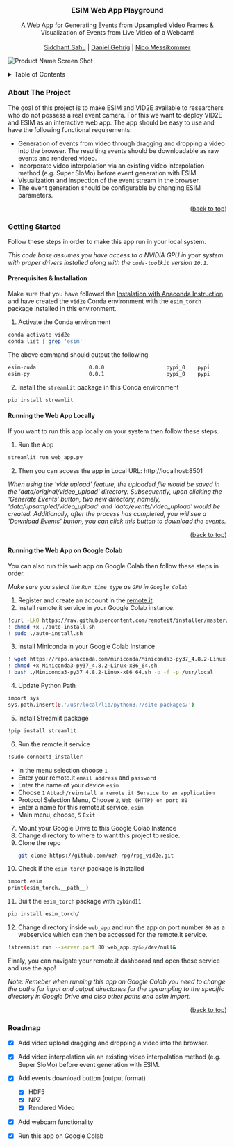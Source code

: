 <div id="top"></div>
<!--
*** Thanks for checking out the Best-README-Template. If you have a suggestion
*** that would make this better, please fork the repo and create a pull request
*** or simply open an issue with the tag "enhancement".
*** Don't forget to give the project a star!
*** Thanks again! Now go create something AMAZING! :D
-->



<!-- PROJECT SHIELDS -->
<!--
*** I'm using markdown "reference style" links for readability.
*** Reference links are enclosed in brackets [ ] instead of parentheses ( ).
*** See the bottom of this document for the declaration of the reference variables
*** for contributors-url, forks-url, etc. This is an optional, concise syntax you may use.
*** https://www.markdownguide.org/basic-syntax/#reference-style-links
-->
<!-- [![Contributors][contributors-shield]][contributors-url]
[![Forks][forks-shield]][forks-url]
[![Stargazers][stars-shield]][stars-url]
[![Issues][issues-shield]][issues-url]
[![MIT License][license-shield]][license-url]
[![LinkedIn][linkedin-shield]][linkedin-url] -->



<!-- PROJECT LOGO -->
<br />
<div align="center">
  <!-- <a href="https://github.com/othneildrew/Best-README-Template">
    <img src="images/logo.png" alt="Logo" width="80" height="80">
  </a> -->

  <h3 align="center">ESIM Web App Playground</h3>

  <p align="center">
    A Web App for Generating Events from Upsampled Video Frames & Visualization of Events from Live Video of a Webcam! 
    <!-- <br />
    <a href="https://github.com/othneildrew/Best-README-Template"><strong>Explore the docs »</strong></a>
    <br />
    <br />
    <a href="https://github.com/othneildrew/Best-README-Template">View Demo</a>
    ·
    <a href="https://github.com/othneildrew/Best-README-Template/issues">Report Bug</a>
    ·
    <a href="https://github.com/othneildrew/Best-README-Template/issues">Request Feature</a> -->
    <br />
    <br />
    <a href="https://github.com/iamsiddhantsahu">Siddhant Sahu</a> | <a href="https://github.com/danielgehrig18">Daniel Gehrig</a> | <a href="">Nico Messikommer</a>

  </p>
</div>

![Product Name Screen Shot](screencast.gif)

<!-- TABLE OF CONTENTS -->
<details>
  <summary>Table of Contents</summary>
  <ol>
    <li>
      <a href="#about-the-project">About The Project</a>
      <!-- <ul>
        <li><a href="#built-with">Built With</a></li>
      </ul> -->
    </li>
    <li>
      <a href="#getting-started">Getting Started</a>
      <ul>
        <li><a href="#prerequisites">Prerequisites & Installation</a></li>
        <li><a href="#Running the Web App Locally">Running the Web App Locally</a></li>
        <li><a href="#Running the Web App on Google Colab">Running the Web App on Google Colab</a></li>
      </ul>
    </li>
    <!-- <li><a href="#usage">Usage</a></li> -->
    <li><a href="#roadmap">Roadmap</a></li>
    <!-- <li><a href="#contributing">Contributing</a></li>
    <li><a href="#license">License</a></li>
    <li><a href="#contact">Contact</a></li>
    <li><a href="#acknowledgments">Acknowledgments</a></li> -->
  </ol>
</details>



<!-- ABOUT THE PROJECT -->
### About The Project

<!-- ![Product Name Screen Shot](screencast.gif) -->

The goal of this project is to make ESIM and VID2E available to researchers who do not possess a real event camera. For this we want to deploy VID2E and ESIM as an interactive web app. The app should be easy to use and have the following functional requirements:

* Generation of events from video through dragging and dropping a video into the browser. The resulting events should be downloadable as raw events and rendered video.
* Incorporate video interpolation via an existing video interpolation method (e.g. Super SloMo) before event generation with ESIM.
* Visualization and inspection of the event stream in the browser.
* The event generation should be configurable by changing ESIM parameters.

<p align="right">(<a href="#top">back to top</a>)</p>



<!-- ### Built With

This section should list any major frameworks/libraries used to bootstrap your project. Leave any add-ons/plugins for the acknowledgements section. Here are a few examples.

* [Next.js](https://nextjs.org/)
* [React.js](https://reactjs.org/)
* [Vue.js](https://vuejs.org/)
* [Angular](https://angular.io/)
* [Svelte](https://svelte.dev/)
* [Laravel](https://laravel.com)
* [Bootstrap](https://getbootstrap.com)
* [JQuery](https://jquery.com)

<p align="right">(<a href="#top">back to top</a>)</p> -->



<!-- GETTING STARTED -->
### Getting Started

Follow these steps in order to make this app run in your local system.

_This code base assumes you have access to a NVIDIA GPU in your system with proper drivers installed along with the `cuda-toolkit` version `10.1`._

#### Prerequisites & Installation

Make sure that you have followed the [Instalation with Anaconda Instruction](https://github.com/uzh-rpg/rpg_vid2e) and have created the `vid2e` Conda environment with the `esim_torch` package installed in this environment.
1. Activate the Conda environment
  ```sh
  conda activate vid2e
  conda list | grep 'esim'
  ```

  The above command should output the following
  ```sh
  esim-cuda                 0.0.0                    pypi_0    pypi
  esim-py                   0.0.1                    pypi_0    pypi
  ```

2. Install the `streamlit` package in this Conda environment
```sh
pip install streamlit
```
#### Running the Web App Locally

If you want to run this app locally on your system then follow these steps.
1. Run the App
```sh
streamlit run web_app.py
```
2. Then you can access the app in Local URL: http://localhost:8501

_When using the 'vide upload' feature, the uploaded file would be saved in the 'data/original/video_upload' directory. Subsequently, upon clicking the 'Generate Events' button, two new directory, namely, 'data/upsampled/video_upload' and 'data/events/video_upload' would be created. Additionally, after the process has completed, you will see a 'Download Events' button, you can click this button to download the events._

<p align="right">(<a href="#top">back to top</a>)</p>

#### Running the Web App on Google Colab

You can also run this web app on Google Colab then follow these steps in order.

_Make sure you select the `Run time type` as `GPU` in `Google Colab`_

1. Register and create an account in the [remote.it](https://remote.it/).
2. Install remote.it service in your Google Colab instance.
  ```sh
  !curl -LkO https://raw.githubusercontent.com/remoteit/installer/master/scripts/auto-install.sh
  ! chmod +x ./auto-install.sh
  ! sudo ./auto-install.sh
  ```
3. Install Miniconda in your Google Colab Instance
  ```sh
  ! wget https://repo.anaconda.com/miniconda/Miniconda3-py37_4.8.2-Linux-x86_64.sh
  ! chmod +x Miniconda3-py37_4.8.2-Linux-x86_64.sh
  ! bash ./Miniconda3-py37_4.8.2-Linux-x86_64.sh -b -f -p /usr/local
  ```
4. Update Python Path
  ```sh
  import sys
  sys.path.insert(0,'/usr/local/lib/python3.7/site-packages/')
  ```
5. Install Streamlit package
  ```sh
  !pip install streamlit
  ```
6. Run the remote.it service
  ```sh
  !sudo connectd_installer
  ```
  - In the menu selection choose `1`
  - Enter your remote.it `email address` and `password`
  - Enter the name of your device `esim`
  - Choose `1` `Attach/reinstall a remote.it Service to an application`
  - Protocol Selection Menu, Choose `2`, `Web (HTTP) on port 80`
  - Enter a name for this remote.it service, `esim`
  - Main menu, choose, `5` `Exit`
7. Mount your Google Drive to this Google Colab Instance
8. Change directory to where to want this project to reside.
9. Clone the repo
   ```sh
   git clone https://github.com/uzh-rpg/rpg_vid2e.git
   ```
10. Check if the `esim_torch` package is installed
   ```sh
   import esim
   print(esim_torch.__path__)
   ```
11. Built the `esim_torch` package with `pybind11`
   ```sh
   pip install esim_torch/
   ```
12. Change directory inside `web_app` and run the app on port number `80` as a webservice which can then be accessed for the remote.it service.
   ```sh
   !streamlit run --server.port 80 web_app.py&>/dev/null&
   ```

Finaly, you can navigate your remote.it dashboard and open these service and use the app!

_Note: Remeber when running this app on Google Colab you need to change the paths for input and output directories for the upsampling to the specific directory in Google Drive and also other paths and esim import._

<p align="right">(<a href="#top">back to top</a>)</p>


<!-- ROADMAP -->
### Roadmap

- [x] Add video upload dragging and dropping a video into the browser.
- [x] Add video interpolation via an existing video interpolation method (e.g. Super SloMo) before event generation with ESIM.
- [x] Add events download button (output format)
    - [x] HDF5
    - [x] NPZ
    - [x] Rendered Video
- [x] Add webcam functionality
- [x] Run this app on Google Colab



<!-- CONTRIBUTING
## Contributing

Contributions are what make the open source community such an amazing place to learn, inspire, and create. Any contributions you make are **greatly appreciated**.

If you have a suggestion that would make this better, please fork the repo and create a pull request. You can also simply open an issue with the tag "enhancement".
Don't forget to give the project a star! Thanks again!

1. Fork the Project
2. Create your Feature Branch (`git checkout -b feature/AmazingFeature`)
3. Commit your Changes (`git commit -m 'Add some AmazingFeature'`)
4. Push to the Branch (`git push origin feature/AmazingFeature`)
5. Open a Pull Request

<p align="right">(<a href="#top">back to top</a>)</p> -->



<!-- LICENSE
## License

Distributed under the MIT License. See `LICENSE.txt` for more information.

<p align="right">(<a href="#top">back to top</a>)</p> -->



<!-- CONTACT
## Contact

Siddhant Sahu
Daniel Gehrig
Nico Messikommer

<!-- Siddhant Sahu - [@your_twitter](https://twitter.com/your_username) - email@example.com -->

<!-- Project Link: [https://github.com/your_username/repo_name](https://github.com/your_username/repo_name) -->

<!-- <p align="right">(<a href="#top">back to top</a>)</p> -->



<!-- ACKNOWLEDGMENTS
## Acknowledgments

Use this space to list resources you find helpful and would like to give credit to. I've included a few of my favorites to kick things off!

* [Choose an Open Source License](https://choosealicense.com)
* [GitHub Emoji Cheat Sheet](https://www.webpagefx.com/tools/emoji-cheat-sheet)
* [Malven's Flexbox Cheatsheet](https://flexbox.malven.co/)
* [Malven's Grid Cheatsheet](https://grid.malven.co/)
* [Img Shields](https://shields.io)
* [GitHub Pages](https://pages.github.com)
* [Font Awesome](https://fontawesome.com)
* [React Icons](https://react-icons.github.io/react-icons/search)

<p align="right">(<a href="#top">back to top</a>)</p> -->



<!-- MARKDOWN LINKS & IMAGES -->
<!-- https://www.markdownguide.org/basic-syntax/#reference-style-links -->
[contributors-shield]: https://img.shields.io/github/contributors/othneildrew/Best-README-Template.svg?style=for-the-badge
[contributors-url]: https://github.com/othneildrew/Best-README-Template/graphs/contributors
[forks-shield]: https://img.shields.io/github/forks/othneildrew/Best-README-Template.svg?style=for-the-badge
[forks-url]: https://github.com/othneildrew/Best-README-Template/network/members
[stars-shield]: https://img.shields.io/github/stars/othneildrew/Best-README-Template.svg?style=for-the-badge
[stars-url]: https://github.com/othneildrew/Best-README-Template/stargazers
[issues-shield]: https://img.shields.io/github/issues/othneildrew/Best-README-Template.svg?style=for-the-badge
[issues-url]: https://github.com/othneildrew/Best-README-Template/issues
[license-shield]: https://img.shields.io/github/license/othneildrew/Best-README-Template.svg?style=for-the-badge
[license-url]: https://github.com/othneildrew/Best-README-Template/blob/master/LICENSE.txt
[linkedin-shield]: https://img.shields.io/badge/-LinkedIn-black.svg?style=for-the-badge&logo=linkedin&colorB=555
[linkedin-url]: https://linkedin.com/in/othneildrew
[product-screenshot]: images/screenshot.png
